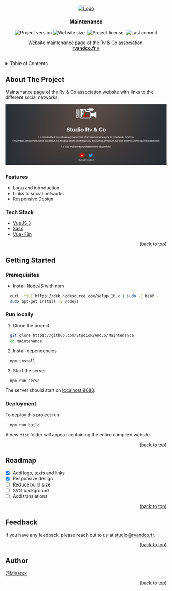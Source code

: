 <div id="top"></div>
<br />

<div align="center">
<a href="https://github.com/StudioRvAndCo/Maintenance">
    <img src="https://avatars.githubusercontent.com/u/81159414?s=500&v=4" alt="Logo" width="auto" height="90" style="border-radius: 6px; box-shadow: 0 0 0 1px rgba(27,31,36,0.15)">
</a>

<h3 align="center">Maintenance</h3>

![Project version](https://img.shields.io/github/package-json/v/StudioRvAndCo/Maintenance?label=Version)
![Website size](https://img.shields.io/badge/Build%20size-1.4%20MB-blue)&nbsp;
![Project license](https://img.shields.io/github/license/StudioRvAndCo/Maintenance?label=Licence)&nbsp;
![Last commit](https://img.shields.io/github/last-commit/Chartreuse-Gaming/Maintenance?label=Last%20commit)


  <p align="center">
    Website maintenance page of the Rv & Co association.
    <br />
    <a href="https://rvandco.fr/"><strong>rvandco.fr »</strong></a>
  </p>
</div>
<br />

<details>
  <summary>Table of Contents</summary>
  <ol>
    <li>
      <a href="#about-the-project">About The Project</a>
      <ul>
        <li><a href="#features">Features</a></li>
        <li><a href="#tech-stack">Tech Stack</a></li>
      </ul>
    </li>
    <li>
      <a href="#getting-started">Getting Started</a>
      <ul>
        <li><a href="#prerequisites">Prerequisites</a></li>
        <li><a href="#run-locally">Run Locally</a></li>
        <li><a href="#deployment">Deployment</a></li>
      </ul>
    </li>
    <li><a href="#roadmap">Roadmap</a></li>
    <li><a href="#feedback">Feedback</a></li>
    <li><a href="#author">Author</a></li>
  </ol>
</details>

## About The Project

Maintenance page of the Rv & Co association website with links to the different social networks.

<div align="center"> 
  <img src="src/assets/preview.jpg" alt="Maintenance page screenshot" />
</div>

### Features

- Logo and introduction
- Links to social networks
- Responsive Design

### Tech Stack

- [VueJS 3](https://vuejs.org/)
- [Sass](https://sass-lang.com/)
- [Vue-i18n](https://vue-i18n.intlify.dev/)

<p align="right">(<a href="#top">back to top</a>)</p>

## Getting Started

### Prerequisites

- Install [NodeJS](https://nodejs.org/) with [npm](https://www.npmjs.com/)

```bash
  curl -fsSL https://deb.nodesource.com/setup_16.x | sudo -E bash -
  sudo apt-get install -y nodejs
```

### Run locally

1. Clone the project

```bash
  git clone https://github.com/StudioRvAndCo/Maintenance
  cd Maintenance
```

2. Install dependencies

```bash
  npm install
```

3. Start the server

```bash
  npm run serve
```

The server should start on [localhost:8080](http://localhost:8080/).

### Deployment

To deploy this project run

```bash
  npm run build
```

A new `dist` folder will appear containing the entire compiled website.

<p align="right">(<a href="#top">back to top</a>)</p>

## Roadmap

- [x] Add logo, texts and links
- [x] Responsive design
- [ ] Reduce build size
- [ ] SVG background
- [ ] Add translations

<p align="right">(<a href="#top">back to top</a>)</p>

## Feedback

If you have any feedback, please reach out to us at [studio@rvandco.fr](mailto:studio@rvandco.fr).

<p align="right">(<a href="#top">back to top</a>)</p>

## Author

[@Minarox](https://www.github.com/Minarox)

<p align="right">(<a href="#top">back to top</a>)</p>
